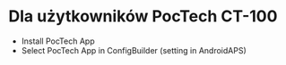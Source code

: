 # Dla użytkowników PocTech CT-100

- Install PocTech App
- Select PocTech App in ConfigBuilder (setting in AndroidAPS)
